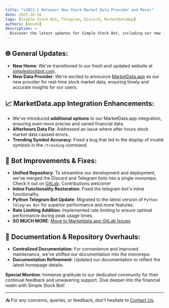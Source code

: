 ```yaml
---
title: "v2023.1 Release! New Stock Market Data Provider and More!"
date: 2023-10-16
tags: [Simple Stock Bot, Telegram, Discord, MarketDataApp]
authors: [Anson]
description: >
  Discover the latest updates for Simple Stock Bot, including our new integration with MarketData.app for enhanced real-time stock market insights.
---
```


## 🌐 General Updates:

- **New Home**: We've transitioned to our fresh and updated website at [simplestockbot.com](https://simplestockbot.com/).
- **New Data Provider**: We're excited to announce [MarketData.app](https://dashboard.marketdata.app/marketdata/aff/go/misterbiggs?keyword=web) as our new provider for real-time stock market data, ensuring timely and accurate insights for our users.

<!-- more -->

## 📈 MarketData.app Integration Enhancements:

- We've introduced **additional options** to our MarketData.app integration, ensuring even more precise and varied financial data.
- **Afterhours Data Fix**: Addressed an issue where after hours stock market data caused errors.
- **Trending Symbol Accuracy**: Fixed a bug that led to the display of invalid symbols in the `/trending` command.

## 🤖 Bot Improvements & Fixes:

- **Unified Repository**: To streamline our development and deployment, we've merged the Discord and Telegram bots into a single monorepo. Check it out on [GitLab](https://gitlab.com/simple-stock-bots/simple-stock-bot). Contributions welcome!
- **Inline Functionality Restoration**: Fixed the telegram bot's inline functionality.
- **Python Telegram Bot Update**: Migrated to the latest version of `Python Telegram Bot` for superior performance and more features.
- **Rate Limiting Addition**: Implemented rate limiting to ensure optimal performance during peak usage times.
- **SO MUCH MORE**: [Move to Marketdata.app GitLab Issues](https://gitlab.com/simple-stock-bots/simple-stock-bot/-/milestones/3)

## 📝 Documentation & Repository Overhauls:

- **Centralized Documentation**: For convenience and improved maintenance, we've shifted our documentation into the monorepo.
- **Documentation Refinement**: Updated our documentation to reflect the latest homepage details.

**Special Mention**: Immense gratitude to our dedicated community for their continual feedback and unwavering support. Dive deeper into the financial realm with Simple Stock Bot!

---

📥 For any concerns, queries, or feedback, don't hesitate to [Contact Us](../../contact.md).
